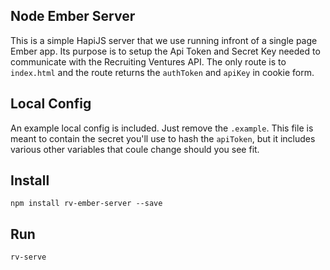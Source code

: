## Node Ember Server
This is a simple HapiJS server that we use running infront of a single page Ember app. Its purpose is to setup the Api Token and Secret Key needed to communicate with the Recruiting Ventures API. The only route is to `index.html` and the route returns the `authToken` and `apiKey` in cookie form.

## Local Config
An example local config is included. Just remove the `.example`. This file is meant to contain the secret you'll use to hash the `apiToken`, but it includes various other variables that coule change should you see fit.

## Install
`npm install rv-ember-server --save`

## Run
`rv-serve`
